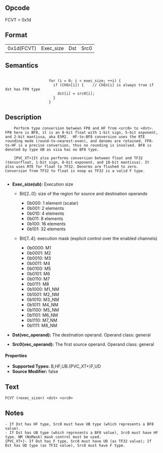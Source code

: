 <!---======================= begin_copyright_notice ============================

Copyright (C) 2020-2022 Intel Corporation

SPDX-License-Identifier: MIT

============================= end_copyright_notice ==========================-->

## Opcode

  FCVT = 0x1d

## Format

| | | | |
| --- | --- | --- | --- |
| 0x1d(FCVT) | Exec_size | Dst | Src0 |


## Semantics


```

                    for (i = 0; i < exec_size; ++i) {
                      if (ChEn[i]) {    // ChEn[i] is always true if dst has FP8 type
                        dst[i] = src0[i];
                      }
                    }
```

## Description





```
    Perform type conversion between FP8 and HF from <src0> to <dst>. FP8 here is BF8, it is an 8-bit float with 1-bit sign, 5-bit exponent, and 2-bit mantissa, aka E5M2.  HF-to-BF8 conversion uses the RTE rounding mode (round-to-nearest-even), and denoms are retained. FP8-to-HF is a precise conversion, thus no rounding is involved. BF8 is denoted by type UB as visa has no BF8 type.

    {PVC_XT+}It also performs conversion between float and TF32 (tensorfloat, 1-bit sign, 8-bit exponent, and 10-bit mantissa). It also uses RTE for float to TF32. Denorms are flushed to zero. Conversion from TF32 to float is noop as TF32 is a valid F type.


```


- **Exec_size(ub):** Execution size

  - Bit[2..0]: size of the region for source and destination operands

    - 0b000:  1 element (scalar)
    - 0b001:  2 elements
    - 0b010:  4 elements
    - 0b011:  8 elements
    - 0b100:  16 elements
    - 0b101:  32 elements
  - Bit[7..4]: execution mask (explicit control over the enabled channels)

    - 0b0000:  M1
    - 0b0001:  M2
    - 0b0010:  M3
    - 0b0011:  M4
    - 0b0100:  M5
    - 0b0101:  M6
    - 0b0110:  M7
    - 0b0111:  M8
    - 0b1000:  M1_NM
    - 0b1001:  M2_NM
    - 0b1010:  M3_NM
    - 0b1011:  M4_NM
    - 0b1100:  M5_NM
    - 0b1101:  M6_NM
    - 0b1110:  M7_NM
    - 0b1111:  M8_NM

- **Dst(vec_operand):** The destination operand. Operand class: general


- **Src0(vec_operand):** The first source operand. Operand class: general


#### Properties
- **Supported Types:** B,HF,UB.{PVC_XT+}F,UD
- **Source Modifier:** false




## Text
```
FCVT (<exec_size>) <dst> <src0>
```

## Notes





    - If Dst has HF type, Src0 must have UB type (which represents a BF8 value).
    - If Dst has UB type (which represents a BF8 value), Src0 must have HF type. NM (NoMask) mask control must be used.
    {PVC_XT+}- If Dst has F type, Src0 must have UD (as TF32 value); If Dst has UD type (as TF32 value), Src0 must have F type.


